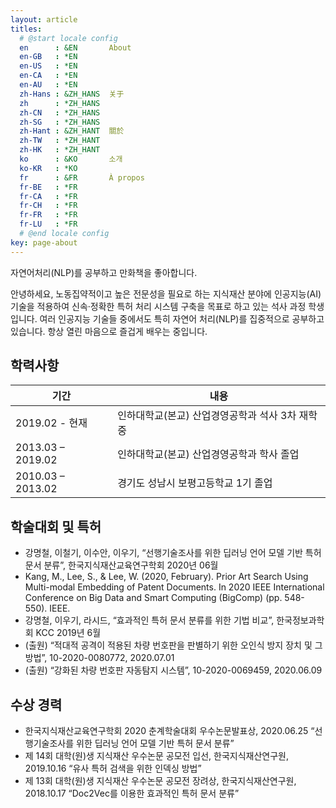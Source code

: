 ```yaml
---
layout: article
titles:
  # @start locale config
  en      : &EN       About
  en-GB   : *EN
  en-US   : *EN
  en-CA   : *EN
  en-AU   : *EN
  zh-Hans : &ZH_HANS  关于
  zh      : *ZH_HANS
  zh-CN   : *ZH_HANS
  zh-SG   : *ZH_HANS
  zh-Hant : &ZH_HANT  關於
  zh-TW   : *ZH_HANT
  zh-HK   : *ZH_HANT
  ko      : &KO       소개
  ko-KR   : *KO
  fr      : &FR       À propos
  fr-BE   : *FR
  fr-CA   : *FR
  fr-CH   : *FR
  fr-FR   : *FR
  fr-LU   : *FR
  # @end locale config
key: page-about
---
```


자연어처리(NLP)를 공부하고 만화책을 좋아합니다.

안녕하세요, 노동집약적이고 높은 전문성을 필요로 하는 지식재산 분야에 인공지능(AI) 기술을 적용하여 신속·정확한 특허 처리 시스템 구축을 목표로 하고 있는 석사 과정 학생입니다. 여러 인공지능 기술들 중에서도 특히 자연어 처리(NLP)를 집중적으로 공부하고 있습니다. 항상 열린 마음으로 즐겁게 배우는 중입니다.

## 학력사항
| 기간 | 내용     |
|----------------|--------|
| 2019.02 - 현재 | 인하대학교(본교) 산업경영공학과 석사 3차 재학중 |
| 2013.03 – 2019.02 | 인하대학교(본교) 산업경영공학과 학사 졸업 |
| 2010.03 – 2013.02 | 경기도 성남시 보평고등학교 1기 졸업 |


## 학술대회 및 특허
- 강명철, 이철기, 이수안, 이우기, “선행기술조사를 위한 딥러닝 언어 모델 기반 특허 문서 분류”, 한국지식재산교육연구학회 2020년 06월
- Kang, M., Lee, S., & Lee, W. (2020, February). Prior Art Search Using Multi-modal Embedding of Patent Documents. In 2020 IEEE International Conference on Big Data and Smart Computing (BigComp) (pp. 548-550). IEEE.
- 강명철, 이우기, 라시드, “효과적인 특허 문서 분류를 위한 기법 비교”, 한국정보과학회 KCC 2019년 6월
- (출원) “적대적 공격이 적용된 차량 번호판을 판별하기 위한 오인식 방지 장치 및 그 방법”,  10-2020-0080772, 2020.07.01
- (출원) “강화된 차량 번호판 자동탐지 시스템”, 10-2020-0069459, 2020.06.09

## 수상 경력
- 한국지식재산교육연구학회 2020 춘계학술대회 우수논문발표상, 2020.06.25
“선행기술조사를 위한 딥러닝 언어 모델 기반 특허 문서 분류”
- 제 14회 대학(원)생 지식재산 우수논문 공모전 입선, 한국지식재산연구원, 2019.10.16
“유사 특허 검색을 위한 인덱싱 방법”
- 제 13회 대학(원)생 지식재산 우수논문 공모전 장려상, 한국지식재산연구원, 2018.10.17
“Doc2Vec를 이용한 효과적인 특허 문서 분류”
